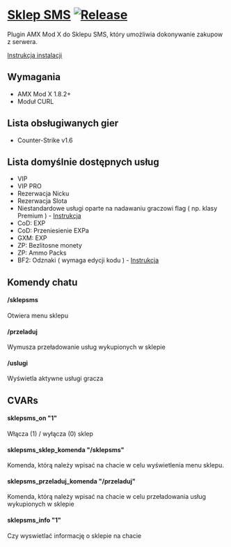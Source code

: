 # [Sklep SMS](https://sklep-sms.pl/) [![Release](https://img.shields.io/github/v/release/gammerce/plugin-amxmodx)](https://github.com/gammerce/plugin-amxmodx/releases/latest)

Plugin AMX Mod X do Sklepu SMS, który umożliwia dokonywanie zakupow z serwera.

[Instrukcja instalacji](https://github.com/gammerce/plugin-amxmodx/wiki/Konfiguracja-pluginu)

## Wymagania
* AMX Mod X 1.8.2+
* Moduł CURL

## Lista obsługiwanych gier
* Counter-Strike v1.6

## Lista domyślnie dostępnych usług
* VIP
* VIP PRO
* Rezerwacja Nicku
* Rezerwacja Slota
* Niestandardowe usługi oparte na nadawaniu graczowi flag ( np. klasy Premium ) - [Instrukcja](https://github.com/gammerce/plugin-amxmodx/wiki/Utworzenie-us%C5%82ugi-nadaj%C4%85cej-graczowi-flagi)
* CoD: EXP
* CoD: Przeniesienie EXPa
* GXM: EXP
* ZP: Bezlitosne monety
* ZP: Ammo Packs
* BF2: Odznaki ( wymaga edycji kodu ) - [Instrukcja](https://github.com/gammerce/plugin-amxmodx/wiki/Dodanie-us%C5%82ugi-BF2:-Odznaki)

## Komendy chatu

#### /sklepsms
Otwiera menu sklepu

#### /przeladuj
Wymusza przeładowanie usług wykupionych w sklepie

#### /uslugi
Wyświetla aktywne usługi gracza

## CVARs

#### sklepsms_on "1"
Włącza (1) / wyłącza (0) sklep

#### sklepsms_sklep_komenda "/sklepsms"
Komenda, którą należy wpisać na chacie w celu wyświetlenia menu sklepu. 

#### sklepsms_przeladuj_komenda "/przeladuj"
Komenda, którą należy wpisać na chacie w celu przeładowania usług wykupionych w sklepie

#### sklepsms_info "1"
Czy wyswietlać informację o sklepie na chacie
